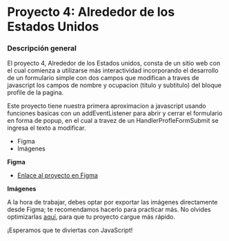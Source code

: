 # Proyecto 4: Alrededor de los Estados Unidos

### Descripción general

El proyecto 4, Alrededor de los Estados unidos, consta de un sitio web con el cual comienza a utilizarse más interactividad incorporando el desarrollo de un formulario simple con dos campos que modifican a traves de javascript los campos de nombre y ocupacion (titulo y subtitulo) del bloque profile de la pagina.

Este proyecto tiene nuestra primera aproximacion a javascript usando funciones basicas con un addEventListener para abrir y cerrar el formulario en forma de popup, en el cual a travez de un HandlerProfleFormSubmit se ingresa el texto a modificar.

* Figma
* Imágenes

**Figma**

* [Enlace al proyecto en Figma](https://www.figma.com/file/LDMgqWesKpQkIwhOfEBuTS/WEB%2C-Sprint-5%3A-Around-The-U.S.-%7C-desktop-%2B-mobile?node-id=0%3A1)

**Imágenes**

A la hora de trabajar, debes optar por exportar las imágenes directamente desde Figma; te recomendamos hacerlo para practicar más. No olvides optimizarlas [aquí](https://tinypng.com/), para que tu proyecto cargue más rápido. 

¡Esperamos que te diviertas con JavaScript!
